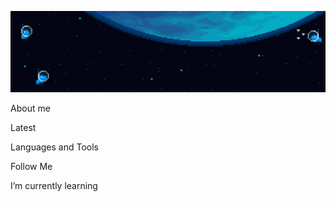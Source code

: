 ![Header](https://github.com/NatrapEr/NatrapEr/blob/main/assets/E8mi.gif)

About me

Latest

Languages and Tools

Follow Me

I’m currently learning 
